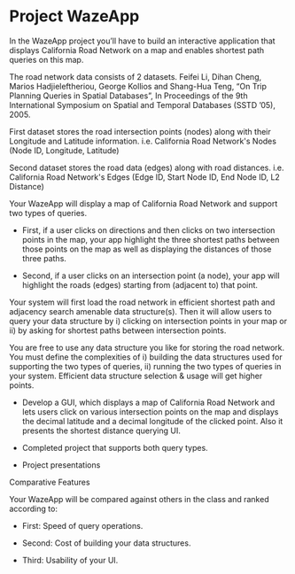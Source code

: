 Project WazeApp
===============

In the WazeApp project you’ll have to build an interactive application that
displays California Road Network on a map and enables shortest path queries
on this map.

The road network data consists of 2 datasets. Feifei Li, Dihan Cheng, Marios Hadjieleftheriou, George Kollios and Shang-Hua Teng, “On Trip Planning Queries in
Spatial Databases”, In Proceedings of the 9th International Symposium on Spatial and Temporal Databases (SSTD
’05), 2005.

First dataset stores the road intersection points (nodes) along with their
Longitude and Latitude information. i.e. California Road Network's Nodes (Node
ID, Longitude, Latitude)
		 
Second dataset stores the road data (edges) along with road distances. i.e.
California Road Network's Edges (Edge ID, Start Node ID, End Node ID, L2
Distance)
	 	 
Your WazeApp will display a map of California Road Network and support two
types of queries.

- First, if a user clicks on directions and then clicks on two intersection points in
the map, your app highlight the three shortest paths between those points on
the map as well as displaying the distances of those three paths.
		 
- Second, if a user clicks on an intersection point (a node), your app will highlight
the roads (edges) starting from (adjacent to) that point.
	 	 
Your system will first load the road network in efficient shortest path and
adjacency search amenable data structure(s). Then it will allow users to query
your data structure by i) clicking on intersection points in your map or ii) by
asking for shortest paths between intersection points.

You are free to use any data structure you like for storing the road network. You
must define the complexities of i) building the data structures used for
supporting the two types of queries, ii) running the two types of queries in your
system. Efficient data structure selection & usage will get higher points.



- Develop a GUI, which displays a map of California Road Network and lets users click on
various intersection points on the map and displays the decimal latitude and a decimal
longitude of the clicked point. Also it presents the shortest distance querying UI. 

- Completed project that supports both query types. 

- Project presentations 


Comparative Features


Your WazeApp will be compared against others in the class and ranked according to:

- First: Speed of query operations.

- Second: Cost of building your data structures.

- Third: Usability of your UI.